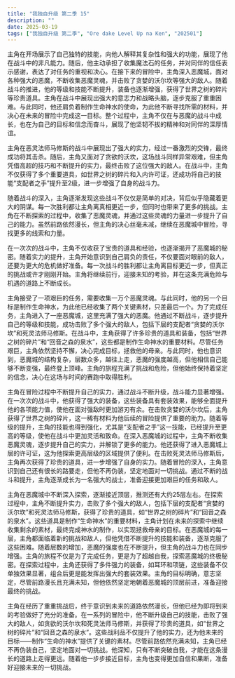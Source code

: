 ```yaml
---
title: "我独自升级 第二季 15"
description: ""
date: 2025-03-19
tags: ["我独自升级 第二季", "Ore dake Level Up na Ken", "202501"]
---
```


主角在开场展示了自己独特的技能，向他人解释其复杂性和强大的功能，展现了他在战斗中的非凡能力。随后，他主动承担了收集魔法石的任务，并对同伴的信任表示感谢，表达了对任务的重视和决心。在接下来的冒险中，主角深入恶魔城，面对各种强大的恶魔，不断收集恶魔灵魂，并击败了贪婪的沃尔坎等强大的敌人。随着战斗的推进，他的等级和技能不断提升，装备也逐渐增强，获得了世界之树的碎片等珍贵道具。主角在战斗中展现出强大的意志力和战略头脑，逐步克服了重重困难。与此同时，他还肩负着制作生命神水的使命，为此他不断寻找所需的材料，并决心在未来的冒险中完成这一目标。整个过程中，主角不仅在与恶魔的战斗中成长，也在为自己的目标和信念而奋斗，展现了他坚韧不拔的精神和对同伴的深厚情谊。

主角在恶灵法师马修斯的战斗中展现出了强大的实力，经过一番激烈的交锋，最终成功将其击杀。随后，主角又面对了贪欲的沃坎，这场战斗同样异常艰难，但主角凭借高超的技巧和不断提升的实力，最终击败了这位强大的敌人。在战斗中，主角不仅获得了多个重要道具，如世界之树的碎片和入内许可证，还成功将自己的技能“支配者之手”提升至2级，进一步增强了自身的战斗力。

随着战斗的深入，主角逐渐发现这些战斗不仅仅是简单的对决，背后似乎隐藏着更大的阴谋。每一次胜利都让主角离真相更近一步，但同时也带来了更多的挑战。主角在不断探索的过程中，收集了恶魔灵魂，并通过这些灵魂的力量进一步提升了自己的能力。虽然前路依然漫长，但主角的决心丝毫未减，继续在恶魔城中冒险，寻找更多的线索和力量。

在一次次的战斗中，主角不仅收获了宝贵的道具和经验，也逐渐揭开了恶魔城的秘密。随着实力的提升，主角开始意识到自己肩负的责任，不仅要面对眼前的敌人，还要为更大的危机做好准备。每一次战斗的胜利都让主角离目标更近一步，但真正的挑战或许才刚刚开始。主角将继续前行，迎接未知的考验，并在这条充满危险与机遇的道路上不断成长。

主角接受了一项艰巨的任务，需要收集一万个恶魔灵魂。与此同时，他的另一个目标是制作生命神水，为此他已经收集了两个关键素材，只差最后一个。为了完成任务，主角进入了一座恶魔城，这里充满了强大的恶魔。他通过不断战斗，逐步提升自己的等级和技能，成功击败了多个强大的敌人，包括下层的支配者“贪婪的沃尔坎”和死灵法师马修斯。在战斗中，主角获得了许多珍贵的道具和装备，包括“世界之树的碎片”和“回音之森的泉水”，这些都是制作生命神水的重要材料。尽管任务艰巨，主角依然坚持不懈，决心完成目标，拯救他的母亲。与此同时，他也意识到，恶魔城的结构复杂，层数众多，越往上走，恶魔的强度越高，但他相信自己能够不断变强，最终登上顶峰。主角的旅程充满了挑战和危险，但他始终保持着坚定的信念，决心在这场与时间的赛跑中取得胜利。

主角在冒险过程中不断提升自己的实力，通过战斗不断升级，战斗能力显著增强。在一次次的战斗中，他获得了强大的装备，这些装备具有套装效果，能够全面提升他的各项能力值，使他在面对强敌时更加游刃有余。在击败贪婪的沃尔坎后，主角获得了世界之树的碎片，这一稀有材料为他后续的冒险提供了重要的助力。随着等级的提升，主角的技能也得到强化，尤其是“支配者之手”这一技能，已经提升至更高的等级，使他在战斗中更加灵活和致命。在深入恶魔城的过程中，主角不断收集恶魔灵魂，逐步提升自己的实力，并解锁了更多的能力。他还获得了进入恶魔城上层的许可证，这为他探索更高层级的区域提供了便利。在击败死灵法师马修斯后，主角再次获得了珍贵的道具，进一步增强了自身的实力。随着冒险的深入，主角意识到自己还有很长的路要走，但他不再伪装，坚定地面对一切挑战。通过不断的战斗和提升，主角逐渐成长为一名强大的战士，准备迎接更加艰巨的任务和敌人。

主角在恶魔城中不断深入探索，逐渐接近顶层，推测还有大约25层左右。在探索过程中，主角不断提升实力，击败了多个强大的敌人，包括下层的支配者“贪婪的沃尔坎”和死灵法师马修斯，获得了珍贵的道具，如“世界之树的碎片”和“回音之森的泉水”。这些道具是制作“生命神水”的重要材料，主角计划在未来的探索中继续收集剩余的素材，最终完成神水的制作，以实现拯救母亲的目标。在恶魔城的每一层，主角都面临着新的挑战和敌人，但他凭借不断提升的技能和装备，逐渐克服了这些困难。随着层数的增加，恶魔的强度也在不断提升，但主角的战斗力也在同步增强。主角的旅程不仅是为了完成任务，更是为了超越自我，探索恶魔城的终极秘密。在探索过程中，主角还获得了多件强力的装备，如耳环和项链，这些装备不仅单独效果显著，组合后更是能发挥出强大的套装效果。主角的目标明确，意志坚定，尽管前路漫长且充满未知，但他依然坚定地朝着恶魔城的顶层前进，准备迎接最终的挑战。

主角在经历了重重挑战后，终于意识到未来的道路依然漫长，但他已经为即将到来的考验做好了充分的准备。在一系列的冒险中，他不断升级自己的技能，击败了强大的敌人，如贪欲的沃尔坎和死灵法师马修斯，并获得了珍贵的道具，如“世界之树的碎片”和“回音之森的泉水”。这些战利品不仅提升了他的实力，还为他未来的目标——制作“生命的神水”提供了关键的素材。尽管前路依然充满未知，主角已经不再伪装自己，坚定地面对一切挑战。他深知，只有不断突破自我，才能在这条漫长的道路上走得更远。随着他一步步接近目标，主角也变得更加自信和果断，准备好迎接未来的一切挑战。